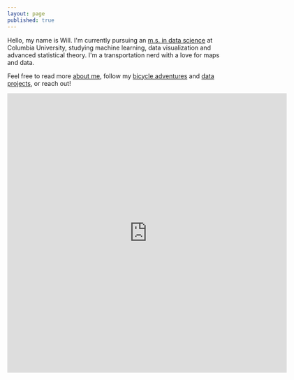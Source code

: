 ```yaml
---
layout: page
published: true
---
```


Hello, my name is Will. I'm currently pursuing an [m.s. in data science](http://datascience.columbia.edu/master-of-science-in-data-science) at Columbia University, studying machine learning, data visualization and advanced statistical theory. I'm a transportation nerd with a love for maps and data.

Feel free to read more [about me](about), follow my [bicycle adventures](/bikes) and [data projects](data), or reach out!

<iframe src="https://player.vimeo.com/video/194378581" width="640" height="640" frameborder="0" webkitallowfullscreen mozallowfullscreen allowfullscreen></iframe>
